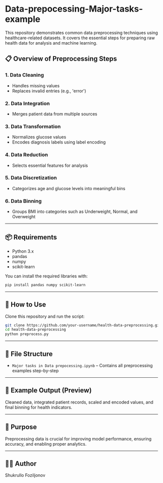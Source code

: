 # Data-prepocessing-Major-tasks-example

This repository demonstrates common data preprocessing techniques using healthcare-related datasets. It covers the essential steps for preparing raw health data for analysis and machine learning.

## 📋 Overview of Preprocessing Steps

### 1. Data Cleaning
- Handles missing values
- Replaces invalid entries (e.g., 'error')

### 2. Data Integration
- Merges patient data from multiple sources

### 3. Data Transformation
- Normalizes glucose values
- Encodes diagnosis labels using label encoding

### 4. Data Reduction
- Selects essential features for analysis

### 5. Data Discretization
- Categorizes age and glucose levels into meaningful bins

### 6. Data Binning
- Groups BMI into categories such as Underweight, Normal, and Overweight

---

## 📦 Requirements
- Python 3.x
- pandas
- numpy
- scikit-learn

You can install the required libraries with:
```bash
pip install pandas numpy scikit-learn
```

---

## 🚀 How to Use
Clone this repository and run the script:
```bash
git clone https://github.com/your-username/health-data-preprocessing.git
cd health-data-preprocessing
python preprocess.py
```

---

## 📄 File Structure
- `Major tasks in Data prepocessing.ipynb` – Contains all preprocessing examples step-by-step

---

## 📌 Example Output (Preview)
Cleaned data, integrated patient records, scaled and encoded values, and final binning for health indicators.

---

## 🧠 Purpose
Preprocessing data is crucial for improving model performance, ensuring accuracy, and enabling proper analytics.

---

## 👨‍⚕️ Author
Shukrullo Foziljonov
